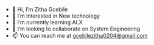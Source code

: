 - 👋 Hi, I’m Zitha Gcebile
- 👀 I’m interested in New technology 
- 🌱 I’m currently learning ALX
- 💞️ I’m looking to collaborate on System Engineering 
- 📫 You can reach me at gcebilezitha0204@gmail.com

<!---
Zitha is a ✨ special ✨ repository (this file) appears on your GitHub profile.
You can click the Preview link to take a look at your changes.
--->
